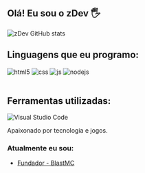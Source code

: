 ## Olá! Eu sou o zDev 🖐️

![zDev GitHub stats](https://github-readme-stats.vercel.app/api?username=zDevDevz&show_icons=true&theme=dracula&count_private=true)

## Linguagens que eu programo:

<div style="display: inline_block">
  <img align="center" alt="html5" src="https://img.shields.io/badge/HTML5-E34F26?style=for-the-badge&logo=html5&logoColor=white" />
  <img align="center" alt="css" src="https://img.shields.io/badge/CSS3-1572B6?style=for-the-badge&logo=css3&logoColor=white" />
  <img align="center" alt="js" src="https://img.shields.io/badge/JavaScript-F7DF1E?style=for-the-badge&logo=javascript&logoColor=black" />
  <img align="center" alt="nodejs" src="https://img.shields.io/badge/Node.js-43853D?style=for-the-badge&logo=node.js&logoColor=white" />
</div><br/>

## Ferramentas utilizadas:

![Visual Studio Code](https://img.shields.io/badge/-Visual%20Studio%20Code-333333?style=flat&logo=visual-studio-code&logoColor=007ACC)

Apaixonado por tecnologia e jogos.

### Atualmente eu sou:

- [Fundador - BlastMC](https://dsc.gg/blastmc)<br/>

